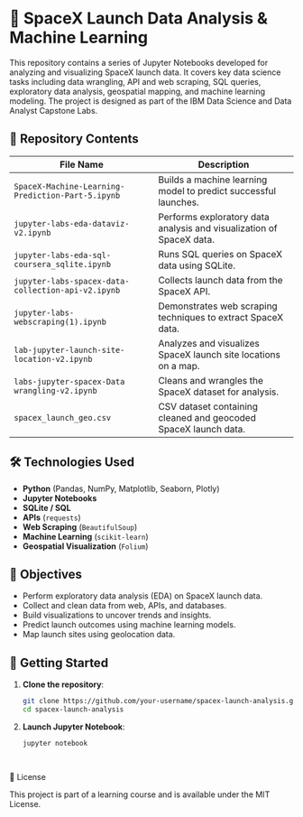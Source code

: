 # 🚀 SpaceX Launch Data Analysis & Machine Learning

This repository contains a series of Jupyter Notebooks developed for analyzing and visualizing SpaceX launch data. It covers key data science tasks including data wrangling, API and web scraping, SQL queries, exploratory data analysis, geospatial mapping, and machine learning modeling. The project is designed as part of the IBM Data Science and Data Analyst Capstone Labs.

## 📁 Repository Contents

| File Name | Description |
| --------- | ----------- |
| `SpaceX-Machine-Learning-Prediction-Part-5.ipynb` | Builds a machine learning model to predict successful launches. |
| `jupyter-labs-eda-dataviz-v2.ipynb` | Performs exploratory data analysis and visualization of SpaceX data. |
| `jupyter-labs-eda-sql-coursera_sqlite.ipynb` | Runs SQL queries on SpaceX data using SQLite. |
| `jupyter-labs-spacex-data-collection-api-v2.ipynb` | Collects launch data from the SpaceX API. |
| `jupyter-labs-webscraping(1).ipynb` | Demonstrates web scraping techniques to extract SpaceX data. |
| `lab-jupyter-launch-site-location-v2.ipynb` | Analyzes and visualizes SpaceX launch site locations on a map. |
| `labs-jupyter-spacex-Data wrangling-v2.ipynb` | Cleans and wrangles the SpaceX dataset for analysis. |
| `spacex_launch_geo.csv` | CSV dataset containing cleaned and geocoded SpaceX launch data. |

## 🛠️ Technologies Used

- **Python** (Pandas, NumPy, Matplotlib, Seaborn, Plotly)
- **Jupyter Notebooks**
- **SQLite / SQL**
- **APIs** (`requests`)
- **Web Scraping** (`BeautifulSoup`)
- **Machine Learning** (`scikit-learn`)
- **Geospatial Visualization** (`Folium`)

## 🎯 Objectives

- Perform exploratory data analysis (EDA) on SpaceX launch data.
- Collect and clean data from web, APIs, and databases.
- Build visualizations to uncover trends and insights.
- Predict launch outcomes using machine learning models.
- Map launch sites using geolocation data.

## 🚀 Getting Started

1. **Clone the repository**:
   ```bash
   git clone https://github.com/your-username/spacex-launch-analysis.git
   cd spacex-launch-analysis


2. **Launch Jupyter Notebook**:
    ```bash
   jupyter notebook

  
📄 License

This project is part of a learning course and is available under the MIT License.
